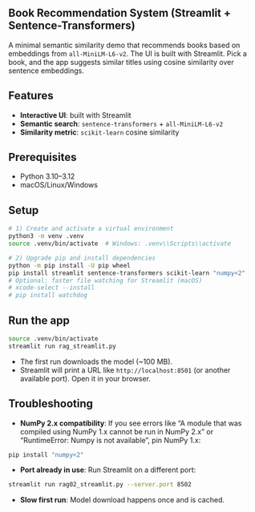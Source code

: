 ## Book Recommendation System (Streamlit + Sentence-Transformers)

A minimal semantic similarity demo that recommends books based on embeddings from `all-MiniLM-L6-v2`. The UI is built with Streamlit. Pick a book, and the app suggests similar titles using cosine similarity over sentence embeddings.

## Features

- **Interactive UI**: built with Streamlit
- **Semantic search**: `sentence-transformers` + `all-MiniLM-L6-v2`
- **Similarity metric**: `scikit-learn` cosine similarity

## Prerequisites

- Python 3.10–3.12
- macOS/Linux/Windows

## Setup

```bash
# 1) Create and activate a virtual environment
python3 -m venv .venv
source .venv/bin/activate  # Windows: .venv\\Scripts\\activate

# 2) Upgrade pip and install dependencies
python -m pip install -U pip wheel
pip install streamlit sentence-transformers scikit-learn "numpy<2"
# Optional: faster file watching for Streamlit (macOS)
# xcode-select --install
# pip install watchdog
```

## Run the app

```bash
source .venv/bin/activate
streamlit run rag_streamlit.py
```

- The first run downloads the model (~100 MB).
- Streamlit will print a URL like `http://localhost:8501` (or another available port). Open it in your browser.

## Troubleshooting

- **NumPy 2.x compatibility**: If you see errors like “A module that was compiled using NumPy 1.x cannot be run in NumPy 2.x” or “RuntimeError: Numpy is not available”, pin NumPy 1.x:

```bash
pip install "numpy<2"
```

- **Port already in use**: Run Streamlit on a different port:

```bash
streamlit run rag02_streamlit.py --server.port 8502
```

- **Slow first run**: Model download happens once and is cached.
